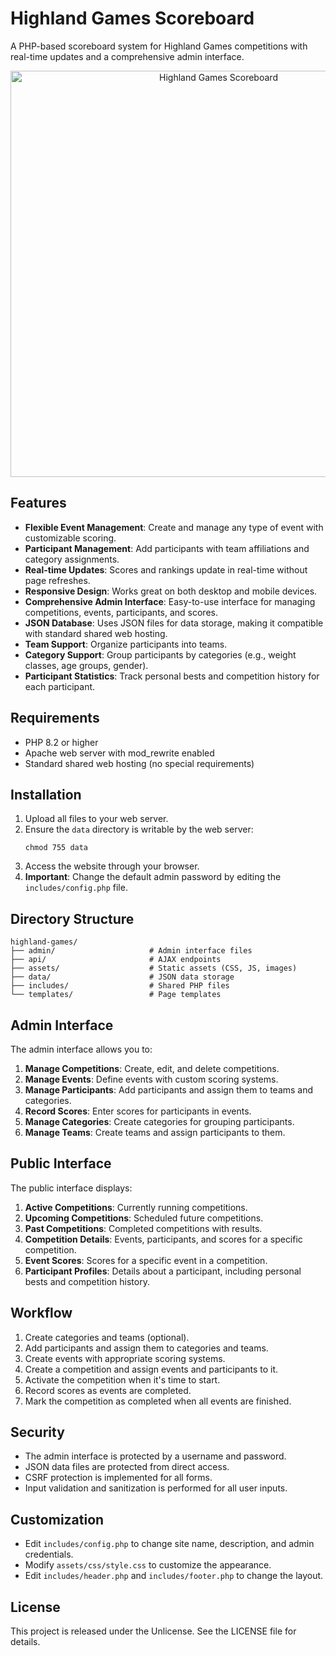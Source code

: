 # Highland Games Scoreboard

A PHP-based scoreboard system for Highland Games competitions with real-time updates and a comprehensive admin interface.

<p align="center">
  <img src="https://i.imgur.com/h6zcpNy.png" alt="Highland Games Scoreboard" width="650">
</p>

## Features

- **Flexible Event Management**: Create and manage any type of event with customizable scoring.
- **Participant Management**: Add participants with team affiliations and category assignments.
- **Real-time Updates**: Scores and rankings update in real-time without page refreshes.
- **Responsive Design**: Works great on both desktop and mobile devices.
- **Comprehensive Admin Interface**: Easy-to-use interface for managing competitions, events, participants, and scores.
- **JSON Database**: Uses JSON files for data storage, making it compatible with standard shared web hosting.
- **Team Support**: Organize participants into teams.
- **Category Support**: Group participants by categories (e.g., weight classes, age groups, gender).
- **Participant Statistics**: Track personal bests and competition history for each participant.

## Requirements

- PHP 8.2 or higher
- Apache web server with mod_rewrite enabled
- Standard shared web hosting (no special requirements)

## Installation

1. Upload all files to your web server.
2. Ensure the `data` directory is writable by the web server:
   ```
   chmod 755 data
   ```
3. Access the website through your browser.
4. **Important**: Change the default admin password by editing the `includes/config.php` file.

## Directory Structure

```
highland-games/
├── admin/                     # Admin interface files
├── api/                       # AJAX endpoints
├── assets/                    # Static assets (CSS, JS, images)
├── data/                      # JSON data storage
├── includes/                  # Shared PHP files
└── templates/                 # Page templates
```

## Admin Interface

The admin interface allows you to:

1. **Manage Competitions**: Create, edit, and delete competitions.
2. **Manage Events**: Define events with custom scoring systems.
3. **Manage Participants**: Add participants and assign them to teams and categories.
4. **Record Scores**: Enter scores for participants in events.
5. **Manage Categories**: Create categories for grouping participants.
6. **Manage Teams**: Create teams and assign participants to them.

## Public Interface

The public interface displays:

1. **Active Competitions**: Currently running competitions.
2. **Upcoming Competitions**: Scheduled future competitions.
3. **Past Competitions**: Completed competitions with results.
4. **Competition Details**: Events, participants, and scores for a specific competition.
5. **Event Scores**: Scores for a specific event in a competition.
6. **Participant Profiles**: Details about a participant, including personal bests and competition history.

## Workflow

1. Create categories and teams (optional).
2. Add participants and assign them to categories and teams.
3. Create events with appropriate scoring systems.
4. Create a competition and assign events and participants to it.
5. Activate the competition when it's time to start.
6. Record scores as events are completed.
7. Mark the competition as completed when all events are finished.

## Security

- The admin interface is protected by a username and password.
- JSON data files are protected from direct access.
- CSRF protection is implemented for all forms.
- Input validation and sanitization is performed for all user inputs.

## Customization

- Edit `includes/config.php` to change site name, description, and admin credentials.
- Modify `assets/css/style.css` to customize the appearance.
- Edit `includes/header.php` and `includes/footer.php` to change the layout.

## License

This project is released under the Unlicense. See the LICENSE file for details.